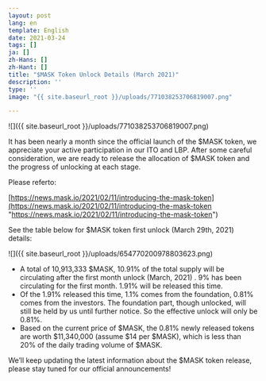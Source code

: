 ```yaml
---
layout: post
lang: en
template: English
date: 2021-03-24
tags: []
ja: []
zh-Hans: []
zh-Hant: []
title: "$MASK Token Unlock Details (March 2021)"
description: ''
type: ''
image: "{{ site.baseurl_root }}/uploads/771038253706819007.png"

---
```

![]({{ site.baseurl_root }}/uploads/771038253706819007.png)

It has been nearly a month since the official launch of the $MASK token, we appreciate your active participation in our ITO and LBP. After some careful consideration, we are ready to release the allocation of $MASK token and the progress of unlocking at each stage.

Please referto:

[https://news.mask.io/2021/02/11/introducing-the-mask-token](https://news.mask.io/2021/02/11/introducing-the-mask-token "https://news.mask.io/2021/02/11/introducing-the-mask-token")

See the table below for $MASK token first unlock (March 29th, 2021) details:

![]({{ site.baseurl_root }}/uploads/654770200978803623.png)

* A total of 10,913,333 $MASK, 10.91% of the total supply will be circulating after the first month unlock (March, 2021) . 9% has been circulating for the first month. 1.91% will be released this time.
* Of the 1.91% released this time, 1.1% comes from the foundation, 0.81% comes from the investors. The foundation part, though unlocked, will still be held by us until further notice. So the effective unlock will only be 0.81%.
* Based on the current price of $MASK, the 0.81% newly released tokens are worth $11,340,000 (assume $14 per $MASK), which is less than 20% of the daily trading volume of $MASK.

We’ll keep updating the latest information about the $MASK token release, please stay tuned for our official announcements!